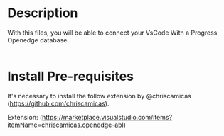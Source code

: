 # Description
With this files, you will be able to connect your VsCode With a Progress Openedge database.
<br><br>
# Install Pre-requisites
It's necessary to install the follow extension by @chriscamicas (https://github.com/chriscamicas).

Extension: (https://marketplace.visualstudio.com/items?itemName=chriscamicas.openedge-abl)

